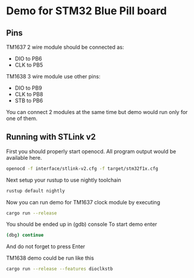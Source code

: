 # Demo for STM32 Blue Pill board

## Pins

TM1637 2 wire module should be connected as:
 - DIO to PB6
 - CLK to PB5

TM1638 3 wire module use other pins:
 - DIO to PB9
 - CLK to PB8
 - STB to PB6

You can connect 2 modules at the same time but demo would run only for one of them.

## Running with STLink v2

First you should properly start openocd.
All program output would be available here.

```bash
openocd -f interface/stlink-v2.cfg -f target/stm32f1x.cfg
```

Next setup your rustup to use nightly toolchain
```bash
rustup default nightly
```

Now you can run demo for TM1637 clock module by executing
```bash
cargo run --release
```
You should be ended up in (gdb) console
To start demo enter 
```bash
(dbg) continue
```
And do not forget to press Enter

TM1638 demo could be run like this
```bash
cargo run --release --features dioclkstb
```